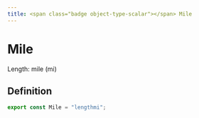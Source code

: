 ```yaml
---
title: <span class="badge object-type-scalar"></span> Mile
---
```

# <span class="badge object-type-scalar"></span> Mile

Length: mile (mi)

## Definition

```typescript
export const Mile = "lengthmi";

```
